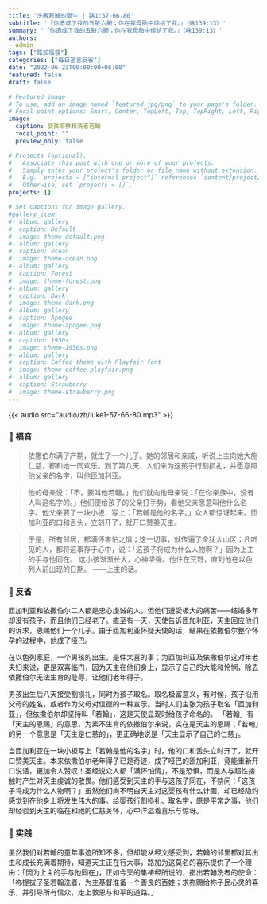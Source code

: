 ```yaml
---
title: '洗者若翰的诞生 | 路1:57-66,80'
subtitle: '「你造成了我的五脏六腑；你在我母胎中缔结了我。」（咏139:13）'
summary: '「你造成了我的五脏六腑；你在我母胎中缔结了我。」（咏139:13）'
authors:
- admin
tags: ["路加福音"]
categories: ["每日圣言反省"]
date: "2022-06-23T00:00:00+08:00"
featured: false
draft: false

# Featured image
# To use, add an image named `featured.jpg/png` to your page's folder.
# Focal point options: Smart, Center, TopLeft, Top, TopRight, Left, Right, BottomLeft, Bottom, BottomRight
image:
  caption: 婴孩耶稣和洗者若翰
  focal_point: ""
  preview_only: false

# Projects (optional).
#   Associate this post with one or more of your projects.
#   Simply enter your project's folder or file name without extension.
#   E.g. `projects = ["internal-project"]` references `content/project/deep-learning/index.md`.
#   Otherwise, set `projects = []`.
projects: []

# Set captions for image gallery.
#gallery_item:
#- album: gallery
#  caption: Default
#  image: theme-default.png
#- album: gallery
#  caption: Ocean
#  image: theme-ocean.png
#- album: gallery
#  caption: Forest
#  image: theme-forest.png
#- album: gallery
#  caption: Dark
#  image: theme-dark.png
#- album: gallery
#  caption: Apogee
#  image: theme-apogee.png
#- album: gallery
#  caption: 1950s
#  image: theme-1950s.png
#- album: gallery
#  caption: Coffee theme with Playfair font
#  image: theme-coffee-playfair.png
#- album: gallery
#  caption: Strawberry
#  image: theme-strawberry.png
---
```


{{< audio src="audio/zh/luke1-57-66-80.mp3" >}}

### :love_letter: 福音
> 依撒伯尔满了产期，就生了一个儿子。她的邻居和亲戚，听说上主向她大施仁慈，都和她一同欢乐。到了第八天，人们来为这孩子行割损礼，并愿意照他父亲的名字，叫他匝加利亚。

> 他的母亲说：「不，要叫他若翰。」他们就向他母亲说：「在你亲族中，没有人叫这名字的。」他们便给孩子的父亲打手势，看他父亲愿意叫他什么名字。他父亲要了一块小板，写上：「若翰是他的名字。」众人都惊讶起来。匝加利亚的口和舌头，立刻开了，就开口赞美天主。

> 于是，所有邻居，都满怀害怕之情；这一切事，就传遍了全犹大山区；凡听见的人，都将这事存于心中，说：「这孩子将成为什么人物啊？」因为上主的手与他同在。
这小孩渐渐长大，心神坚强。他住在荒野，直到他在以色列人前出现的日期。 ——上主的话。

### :speech_balloon: 反省
匝加利亚和依撒伯尔二人都是忠心虔诚的人，但他们遭受极大的痛苦——结婚多年却没有孩子，而且他们已经老了。直至有一天，天使告诉匝加利亚，天主回应他们的诉求，恩赐他们一个儿子。由于匝加利亚怀疑天使的话，结果在依撒伯尔整个怀孕的过程中，他成了哑巴。

在以色列家庭，一个男孩的出生，是件大喜的事；为匝加利亚及依撒伯尔这对年老夫妇来说，更是双喜临门，因为天主在他们身上，显示了自己的大能和怜悯，除去依撒伯尔无法生育的耻辱，让他们老年得子。

男孩出生后八天接受割损礼，同时为孩子取名。取名极富意义，有时候，孩子沿用父母的姓名，或者作为父母对信德的一种宣示。当时人们主张为孩子取名「匝加利亚」，但依撒伯尔却坚持叫「若翰」，这是天使显现时给孩子命名的。 「若翰」有「天主的恩赐」的意思，为素不生育的依撒伯尔来说，实在是天主的恩赐；「若翰」的另一个意思是「天主是仁慈的」，更正确地说是「天主显示了自己的仁慈」。

当匝加利亚在一块小板写上「若翰是他的名字」时，他的口和舌头立时开了，就开口赞美天主。本来依撒伯尔老年得子已是奇迹，成了哑巴的匝加利亚，竟能重新开口说话，更加令人赞叹！圣经说众人都「满怀怕情」，不是恐惧，而是人与超性接触时产生对天主虔诚的敬畏。他们感受到天主的手与这孩子同在，不禁问：「这孩子将成为什么人物啊？」虽然他们尚不明白天主对这婴孩有什么计画，却已经隐约感觉到在他身上将发生伟大的事。给婴孩行割损礼、取名字，原是平常之事，他们却经验到天主的临在和祂的仁慈关怀，心中洋溢着喜乐与惊讶。

### :runner: 实践
虽然我们对若翰的童年事迹所知不多，但却能从经文感受到，若翰的邻里都对其出生和成长充满着期待，知道天主正在行大事，路加为这莫名的喜乐提供了一个理由：「因为上主的手与他同在」，正如今天的集祷经所说的，指出若翰洗者的使命：「祢提拔了圣若翰洗者，为主基督准备一个善良的百姓；求祢赐给祢子民心灵的喜乐，并引导所有信众，走上救恩与和平的道路。」
